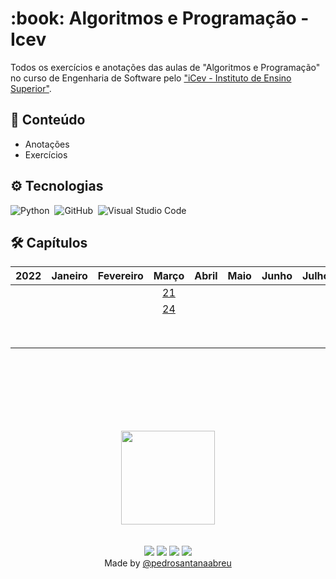 <h1 align="left">:book: Algoritmos e Programação - Icev</h1>

Todos os exercícios e anotações das aulas de "Algoritmos e Programação" no curso de Engenharia de Software pelo ["iCev - Instituto de Ensino Superior"](https://www.somosicev.com/).
## 📕 Conteúdo
- Anotações
- Exercícios

## :gear: Tecnologias
![Python](https://img.shields.io/badge/-Python-05122A?style=flat&logo=python)&nbsp;
![GitHub](https://img.shields.io/badge/-GitHub-05122A?style=flat&logo=github)&nbsp;
![Visual Studio Code](https://img.shields.io/badge/-Visual%20Studio%20Code-05122A?style=flat&logo=visual-studio-code&logoColor=007ACC)&nbsp;
## 🛠 Capítulos

| 2022 | Janeiro | Fevereiro | Março | Abril | Maio | Junho | Julho | Agosto | Setembro | Outubro | Novembro | Dezembro |
|------|:-------:|:---------:|:-----:|:-----:|:----:|:-----:|:-----:|:------:|:--------:|:-------:|:--------:|:--------:|
|      |         |           |   [21](https://rebrand.ly/ul2hf22)    |       |      |       |       |        |          |         |          |          |
|      |         |           |   [24](https://rebrand.ly/hbuytvt)    |       |      |       |       |        |          |         |          |          |
|      |         |           |       |       |      |       |       |        |          |         |          |          |
|      |         |           |       |       |      |       |       |        |          |         |          |          |
|      |         |           |       |       |      |       |       |        |          |         |          |          |
|      |         |           |       |       |      |       |       |        |          |         |          |          |
|      |         |           |       |       |      |       |       |        |          |         |          |          |
|      |         |           |       |       |      |       |       |        |          |         |          |          |
|      |         |           |       |       |      |       |       |        |          |         |          |          |
|      |         |           |       |       |      |       |       |        |          |         |          |          |

<br><br>
<br><br>
<br><br>
<div align=center>
<a href="https://www.somosicev.com">
<img src="https://www.somosicev.com/wp-content/themes/iCEV-1.0/images/logo.png" width="150em ">
</a>
</div>
<br></br>
<div align=center>
  <a href="https://instagram.com/pedrosantanaabreu" target="_blank"><img src="https://img.shields.io/badge/-Instagram-%23E4405F?style=for-the-badge&logo=instagram&logoColor=white" target="_blank"></a>
  <a href = "mailto:pedro.santana-professional@outlook.com"><img src="https://img.shields.io/badge/-Gmail-%23333?style=for-the-badge&logo=gmail&logoColor=white" target="_blank"></a>
  <a href="https://www.linkedin.com/in/pedrosantanaabreu" target="_blank"><img src="https://img.shields.io/badge/-LinkedIn-%230077B5?style=for-the-badge&logo=linkedin&logoColor=white" target="_blank"></a>
     <a href="https://api.whatsapp.com/send/?phone=5586981618738&text&app_absent=0" target="_blank"><img src="https://img.shields.io/badge/WhatsApp-25D366?style=for-the-badge&logo=whatsapp&logoColor=white" target="_blank"></a> 
</div>
<div align=center>Made by <a href="https://linktr.ee/pedrosantanaabreu" target="_blank">@pedrosantanaabreu</a></div>
